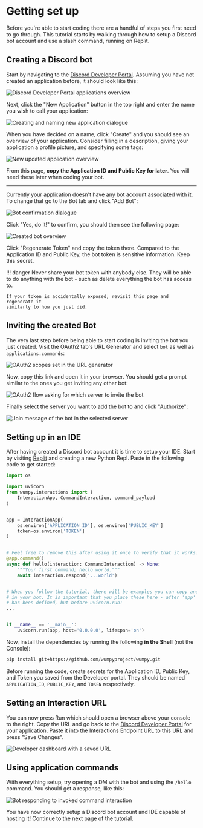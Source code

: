 # Getting set up

Before you're able to start coding there are a handful of steps you first need
to go through. This tutorial starts by walking through how to setup a Discord
bot account and use a slash command, running on Replit.

## Creating a Discord bot

Start by navigating to the [Discord Developer Portal]. Assuming you have not
created an application before, it should look like this:

![Discord Developer Portal applications overview](./developer-dashboard.png)

Next, click the "New Application" button in the top right and enter the name
you wish to call your application:

![Creating and naming new application dialogue](./create-application.png)

When you have decided on a name, click "Create" and you should see an overview
of your application. Consider filling in a description, giving your application
a profile picture, and specifying some tags:

![New updated application overview](./application-overview.png)

From this page, **copy the Application ID and Public Key for later**. You will
need these later when coding your bot.

---

Currently your application doesn't have any bot account associated with it. To
change that go to the Bot tab and click "Add Bot":

![Bot confirmation dialogue](./bot-confirmation.png)

Click "Yes, do it!" to confirm, you should then see the following page:

![Created bot overview](./bot-overview.png)

Click "Regenerate Token" and copy the token there. Compared to the Application
ID and Public Key, the bot token is sensitive information. Keep this secret.

!!! danger
    Never share your bot token with anybody else. They will be able to do
    anything with the bot - such as delete everything the bot has access to.

    If your token is accidentally exposed, revisit this page and regenerate it
    similarly to how you just did.

## Inviting the created Bot

The very last step before being able to start coding is inviting the bot you
just created. Visit the OAuth2 tab's URL Generator and select `bot` as well as
`applications.commands`:

![OAuth2 scopes set in the URL generator](./oauth2-url-generator.png)

Now, copy this link and open it in your browser. You should get a prompt
similar to the ones you get inviting any other bot:

![OAuth2 flow asking for which server to invite the bot](./oauth2-flow.png)

Finally select the server you want to add the bot to and click "Authorize":

![Join message of the bot in the selected server](./joined-bot.png)

## Setting up in an IDE

After having created a Discord bot account it is time to setup your IDE. Start
by visiting [Replit] and creating a new Python Repl. Paste in the following
code to get started:

```python
import os

import uvicorn
from wumpy.interactions import (
    InteractionApp, CommandInteraction, command_payload
)


app = InteractionApp(
    os.environ['APPLICATION_ID'], os.environ['PUBLIC_KEY']
    token=os.environ['TOKEN']
)


# Feel free to remove this after using it once to verify that it works!
@app.command()
async def hello(interaction: CommandInteraction) -> None:
    """Your first command; hello world."""
    await interaction.respond('...world')


# When you follow the tutorial, there will be examples you can copy and run
# in your bot. It is important that you place these here - after 'app'
# has been defined, but before uvicorn.run:
...


if __name__ == '__main__':
    uvicorn.run(app, host='0.0.0.0', lifespan='on')
```

Now, install the dependencies by running the following **in the Shell** (not
the Console):

```bash
pip install git+https://github.com/wumpyproject/wumpy.git
```

Before running the code, create secrets for the Application ID, Public Key,
and Token you saved from the Developer portal. They should be named
`APPLICATION_ID`, `PUBLIC_KEY`, and `TOKEN` respectively.

## Setting an Interaction URL

You can now press Run which should open a browser above your console to the
right. Copy the URL and go back to the [Discord Developer Portal] for your
application. Paste it into the Interactions Endpoint URL to this URL and press
"Save Changes".

![Developer dashboard with a saved URL](./saved-interactions-url.png)

## Using application commands

With everything setup, try opening a DM with the bot and using the `/hello`
command. You should get a response, like this:

![Bot responding to invoked command interaction](./used-command.png)

You have now correctly setup a Discord bot account and IDE capable of hosting
it! Continue to the next page of the tutorial.

  [Discord Developer Portal]: https://discord.com/developers/applications/
  [Replit]: https://replit.com/
  [Ngrok]: https://ngrok.com/
